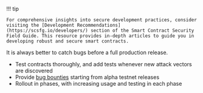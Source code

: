!!! tip

    For comprehensive insights into secure development practices, consider visiting the [Development Recommendations](https://scsfg.io/developers/) section of the Smart Contract Security Field Guide. This resource provides in-depth articles to guide you in developing robust and secure smart contracts.

It is always better to catch bugs before a full production release.

- Test contracts thoroughly, and add tests whenever new attack vectors are discovered
- Provide [bug bounties](../bug-bounty-programs.md) starting from alpha testnet
  releases
- Rollout in phases, with increasing usage and testing in each phase

